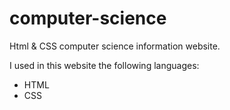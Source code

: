 # computer-science
Html &amp; CSS computer science information website.

I used in this website the following languages:
  + HTML
  + CSS 
